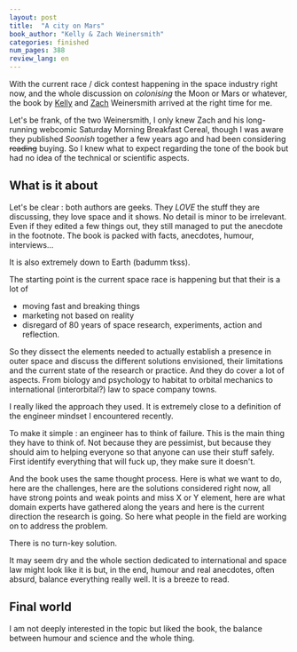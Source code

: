 ```yaml
---
layout: post
title:  "A city on Mars"
book_author: "Kelly & Zach Weinersmith"
categories: finished
num_pages: 388
review_lang: en
---
```


With the current race / dick contest happening in the space industry right now, and the whole discussion on *colonising* the Moon or Mars or whatever, the book by [Kelly](http://weinersmith.com) and [Zach](https://www.smbc-comics.com) Weinersmith arrived at the right time for me.

Let's be frank, of the two Weinersmith, I only knew Zach and his long-running webcomic Saturday Morning Breakfast Cereal, though I was aware they published *Soonish* together a few years ago and had been considering ~~reading~~ buying. So I knew what to expect regarding the tone of the book but had no idea of the technical or scientific aspects.

## What is it about

Let's be clear : both authors are geeks. They *LOVE* the stuff they are discussing, they love space and it shows. No detail is minor to be irrelevant. Even if they edited a few things out, they still managed to put the anecdote in the footnote. The book is packed with facts, anecdotes, humour, interviews...

It is also extremely down to Earth (badumm tkss).

The starting point is the current space race is happening but that their is a lot of
- moving fast and breaking things
- marketing not based on reality
- disregard of 80 years of space research, experiments, action and reflection.

So they dissect the elements needed to actually establish a presence in outer space and discuss the different solutions envisioned, their limitations and the current state of the research or practice. And they do cover a lot of aspects. From biology and psychology to habitat to orbital mechanics to international (interorbital?) law to space company towns.

I really liked the approach they used. It is extremely close to a definition of the engineer mindset I encountered recently.

To make it simple : an engineer has to think of failure. This is the main thing they have to think of. Not because they are pessimist, but because they should aim to helping everyone so that anyone can use their stuff safely. First identify everything that will fuck up, they make sure it doesn't.

And the book uses the same thought process. Here is what we want to do, here are the challenges, here are the solutions considered right now, all have strong points and weak points and miss X or Y element, here are what domain experts have gathered along the years and here is the current direction the research is going. So here what people in the field are working on to address the problem.

There is no turn-key solution.

It may seem dry and the whole section dedicated to international and space law might look like it is but, in the end, humour and real anecdotes, often absurd, balance everything really well. It is a breeze to read.

## Final world

I am not deeply interested in the topic but liked the book, the balance between humour and science and the whole thing.
